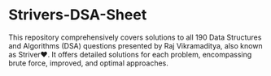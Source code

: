 # Strivers-DSA-Sheet
This repository comprehensively covers solutions to all 190 Data Structures and Algorithms (DSA) questions presented by Raj Vikramaditya, also known as Striver❤. It offers detailed solutions for each problem, encompassing brute force, improved, and optimal approaches.

